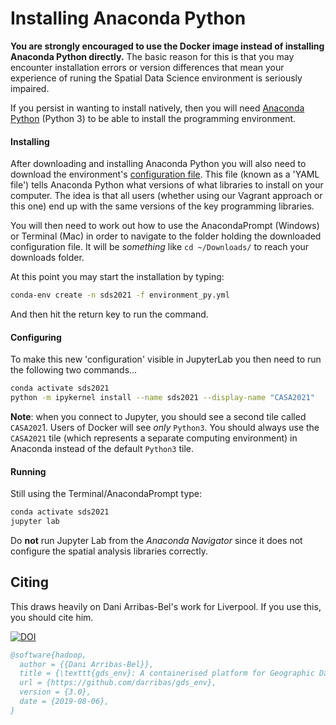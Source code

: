# Installing Anaconda Python

**You are strongly encouraged to use the Docker image instead of installing Anaconda Python directly.** The basic reason for this is that you may encounter installation errors or version differences that mean your experience of runing the Spatial Data Science environment is seriously impaired.

If you persist in wanting to install natively, then you will need [Anaconda Python](https://www.anaconda.com/distribution/#download-section) (Python 3) to be able to install the programming environment.

#### Installing

After downloading and installing Anaconda Python you will also need to download the environment's [configuration file](https://raw.githubusercontent.com/jreades/sds_env/master/conda/environment_py.yml). This file (known as a 'YAML file') tells Anaconda Python what versions of what libraries to install on your computer. The idea is that all users (whether using our Vagrant approach or this one) end up with the same versions of the key programming libraries.

You will then need to work out how to use the AnacondaPrompt (Windows) or Terminal (Mac) in order to navigate to the folder holding the downloaded configuration file. It will be _something_ like `cd ~/Downloads/` to reach your downloads folder.

At this point you may start the installation by typing: 
```bash
conda-env create -n sds2021 -f environment_py.yml
```
And then hit the return key to run the command.

#### Configuring

To make this new 'configuration' visible in JupyterLab you then need to run the following two commands...

```bash
conda activate sds2021
python -m ipykernel install --name sds2021 --display-name "CASA2021" 
```

**Note**: when you connect to Jupyter, you should see a second tile called `CASA202`1. Users of Docker will see _only_ `Python3`. You should always use the `CASA2021` tile (which represents a separate computing environment) in Anaconda instead of the default `Python3` tile.

#### Running

Still using the Terminal/AnacondaPrompt type:
```bash
conda activate sds2021
jupyter lab
```

Do **not** run Jupyter Lab from the *Anaconda Navigator* since it does not configure the spatial analysis libraries correctly.

## Citing

This draws heavily on Dani Arribas-Bel's work for Liverpool. If you use this, you should cite him.

[![DOI](https://zenodo.org/badge/65582539.svg)](https://zenodo.org/badge/latestdoi/65582539)

```bibtex
@software{hadoop,
  author = {{Dani Arribas-Bel}},
  title = {\texttt{gds_env}: A containerised platform for Geographic Data Science},
  url = {https://github.com/darribas/gds_env},
  version = {3.0},
  date = {2019-08-06},
}
```
